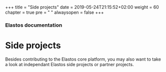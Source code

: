 +++
title = "Side projects"
date = 2019-05-24T21:15:52+02:00
weight = 60
chapter = true
pre = "<i class='fa ela-folder'></i> "
alwaysopen = false
+++

### Elastos documentation

# Side projects

Besides contributing to the Elastos core platform, you may also want to take a look at independant Elastos side projects or partner projects.